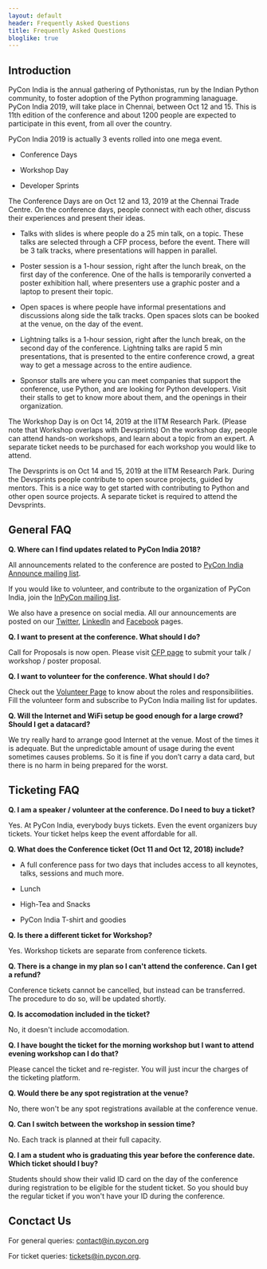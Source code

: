 ```yaml
---
layout: default
header: Frequently Asked Questions
title: Frequently Asked Questions
bloglike: true
---
```


## Introduction

PyCon India is the annual gathering of Pythonistas, run by the Indian
Python community, to foster adoption of the Python programming
lanaguage. PyCon India 2019, will take place in Chennai, between Oct
12 and 15. This is 11th edition of the conference and about 1200
people are expected to participate in this event, from all over the
country.

PyCon India 2019 is actually 3 events rolled into one mega event.

  * Conference Days
  
  * Workshop Day
  
  * Developer Sprints

The Conference Days are on Oct 12 and 13, 2019 at the Chennai Trade
Centre. On the conference days, people connect with each other,
discuss their experiences and present their ideas.

  * Talks with slides is where people do a 25 min talk, on a
    topic. These talks are selected through a CFP process, before the
    event. There will be 3 talk tracks, where presentations will
    happen in parallel.

  * Poster session is a 1-hour session, right after the lunch break,
    on the first day of the conference. One of the halls is
    temporarily converted a poster exhibition hall, where presenters
    use a graphic poster and a laptop to present their topic.
  
  * Open spaces is where people have informal presentations and
    discussions along side the talk tracks. Open spaces slots can be
    booked at the venue, on the day of the event.

  * Lightning talks is a 1-hour session, right after the lunch break,
    on the second day of the conference. Lightning talks are rapid 5
    min presentations, that is presented to the entire conference
    crowd, a great way to get a message across to the entire audience.

  * Sponsor stalls are where you can meet companies that support the
    conference, use Python, and are looking for Python
    developers. Visit their stalls to get to know more about them, and
    the openings in their organization.

The Workshop Day is on Oct 14, 2019 at the IITM Research Park. (Please
note that Workshop overlaps with Devsprints) On the workshop day,
people can attend hands-on workshops, and learn about a topic from an
expert. A separate ticket needs to be purchased for each workshop you
would like to attend.

The Devsprints is on Oct 14 and 15, 2019 at the IITM Research
Park. During the Devsprints people contribute to open source projects,
guided by mentors. This is a nice way to get started with contributing
to Python and other open source projects. A separate ticket is
required to attend the Devsprints.

## General FAQ

**Q. Where can I find updates related to PyCon India 2018?**

All announcements related to the conference are posted to [PyCon India
Announce mailing
list](https://mail.python.org/mailman3/lists/inpycon-announce.python.org/).

If you would like to volunteer, and contribute to the organization of
PyCon India, join the [InPyCon mailing
list](https://mail.python.org/mailman/listinfo/inpycon).

We also have a presence on social media. All our announcements are
posted on our [Twitter](https://twitter.com/pyconindia),
[LinkedIn](https://linkedin.com/company/pyconindia) and
[Facebook](https://www.facebook.com/PyConIndia/) pages.

**Q. I want to present at the conference. What should I do?**

Call for Proposals is now open. Please visit [CFP
page](https://in.pycon.org/cfp/) to submit your talk / workshop /
poster proposal.

**Q. I want to volunteer for the conference. What should I do?**

Check out the [Volunteer
Page](https://in.pycon.org/blog/2019/volunteering-for-pycon-india-2019.html)
to know about the roles and responsibilities. Fill the volunteer form
and subscribe to PyCon India mailing list for updates.

**Q. Will the Internet and WiFi setup be good enough for a large crowd? Should I get a datacard?**

We try really hard to arrange good Internet at the venue. Most of the
times it is adequate. But the unpredictable amount of usage during the
event sometimes causes problems. So it is fine if you don’t carry a
data card, but there is no harm in being prepared for the worst.

## Ticketing FAQ

**Q. I am a speaker / volunteer at the conference. Do I need to buy a ticket?**

Yes. At PyCon India, everybody buys tickets. Even the event organizers
buy tickets. Your ticket helps keep the event affordable for all.

**Q. What does the Conference ticket (Oct 11 and Oct 12, 2018) include?**

  * A full conference pass for two days that includes access to all
    keynotes, talks, sessions and much more.
    
  * Lunch
  
  * High-Tea and Snacks
  
  * PyCon India T-shirt and goodies

**Q. Is there a different ticket for Workshop?**

Yes. Workshop tickets are separate from conference tickets.

**Q. There is a change in my plan so I can't attend the
conference. Can I get a refund?**

Conference tickets cannot be cancelled, but instead can be
transferred. The procedure to do so, will be updated shortly.

**Q. Is accomodation included in the ticket?**

No, it doesn't include accomodation.

**Q. I have bought the ticket for the morning workshop but I want to
attend evening workshop can I do that?**

Please cancel the ticket and re-register. You will just incur the
charges of the ticketing platform.

**Q. Would there be any spot registration at the venue?**

No, there won't be any spot registrations available at the conference
venue.

**Q. Can I switch between the workshop in session time?**

No. Each track is planned at their full capacity.

**Q. I am a student who is graduating this year before the conference
date. Which ticket should I buy?**

Students should show their valid ID card on the day of the conference
during registration to be eligible for the student ticket. So you
should buy the regular ticket if you won't have your ID during the
conference.

## Conctact Us

For general queries: [contact@in.pycon.org](mailto:contact@in.pycon.org)

For ticket queries: [tickets@in.pycon.org](mailto:tickets@in.pycon.org).

